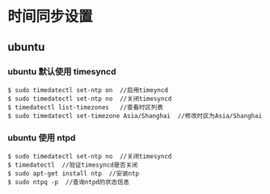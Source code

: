 # 时间同步设置

## ubuntu 

### ubuntu 默认使用 timesyncd 

```
$ sudo timedatectl set-ntp on  //启用timeyncd
$ sudo timedatectl set-ntp no  //关闭timesyncd
$ timedatectl list-timezones   //查看时区列表
$ sudo timedatectl set-timezone Asia/Shanghai  //修改时区为Asia/Shanghai
```

### ubuntu 使用 ntpd

```
$ sudo timedatectl set-ntp no  //关闭timesyncd
$ timedatectl  //验证timesyncd是否关闭
$ sudo apt-get install ntp  //安装ntp
$ sudo ntpq -p  //查询ntpd的状态信息
```